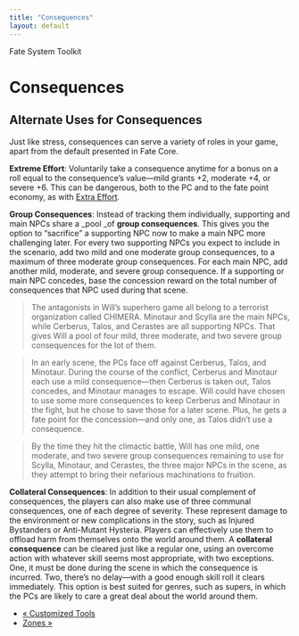 ```yaml
---
title: "Consequences"
layout: default
---
```

    
Fate System Toolkit

#  Consequences

## Alternate Uses for Consequences

Just like stress, consequences can serve a variety of roles in your game,
apart from the default presented in Fate Core.

**Extreme Effort**: Voluntarily take a consequence anytime for a bonus on a roll equal to the consequence’s value—mild grants +2, moderate +4, or severe +6. This can be dangerous, both to the PC and to the fate point economy, as with [Extra Effort](../../fate-system-toolkit/customized-tools)_._

**Group Consequences**: Instead of tracking them individually, supporting and main NPCs share a _pool _of **group consequences**. This gives you the option to “sacrifice” a supporting NPC now to make a main NPC more challenging later. For every two supporting NPCs you expect to include in the scenario, add two mild and one moderate group consequences, to a maximum of three moderate group consequences. For each main NPC, add another mild, moderate, and severe group consequence. If a supporting or main NPC concedes, base the concession reward on the total number of consequences that NPC used during that scene.

> The antagonists in Will’s superhero game all belong to a terrorist
organization called CHIMERA. Minotaur and Scylla are the main NPCs, while
Cerberus, Talos, and Cerastes are all supporting NPCs. That gives Will a pool
of four mild, three moderate, and two severe group consequences for the lot of
them.

>

> In an early scene, the PCs face off against Cerberus, Talos, and Minotaur.
During the course of the conflict, Cerberus and Minotaur each use a mild
consequence—then Cerberus is taken out, Talos concedes, and Minotaur manages
to escape. Will could have chosen to use some more consequences to keep
Cerberus and Minotaur in the fight, but he chose to save those for a later
scene. Plus, he gets a fate point for the concession—and only one, as Talos
didn’t use a consequence.

>

> By the time they hit the climactic battle, Will has one mild, one moderate,
and two severe group consequences remaining to use for Scylla, Minotaur, and
Cerastes, the three major NPCs in the scene, as they attempt to bring their
nefarious machinations to fruition.

**Collateral Consequences**: In addition to their usual complement of consequences, the players can also make use of three communal consequences, one of each degree of severity. These represent damage to the environment or new complications in the story, such as <span class="aspect">Injured Bystanders</span> or <span class="aspect">Anti-Mutant Hysteria</span>. Players can effectively use them to offload harm from themselves onto the world around them. A **collateral consequence** can be cleared just like a regular one, using an overcome action with whatever skill seems most appropriate, with two exceptions. One, it must be done during the scene in which the consequence is incurred. Two, there’s no delay—with a good enough skill roll it clears immediately. This option is best suited for genres, such as supers, in which the PCs are likely to care a great deal about the world around them.

  * [« Customized Tools](/fate-srd/fate-system-toolkit/customized-tools)
  * [Zones »](/fate-srd/fate-system-toolkit/zones)

